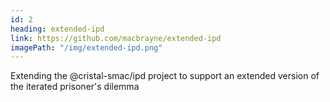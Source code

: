```yaml
---
id: 2
heading: extended-ipd
link: https://github.com/macbrayne/extended-ipd
imagePath: "/img/extended-ipd.png"
---
```

Extending the @cristal-smac/ipd project to support an extended version of the iterated prisoner's dilemma
        
